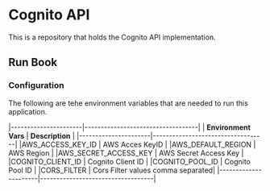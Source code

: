 # Cognito API
This is a repository that holds the Cognito API implementation.


## Run Book

### Configuration
The following are tehe environment variables that are needed to run this application. 

|----------------------|-----------------------------------|
| **Environment Vars** |          **Description**	   |
|----------------------|-----------------------------------|
|AWS_ACCESS_KEY_ID     | AWS Acces KeyID                   |
|AWS_DEFAULT_REGION    | AWS Region	                   |
|AWS_SECRET_ACCESS_KEY | AWS Secret Access Key             |
|COGNITO_CLIENT_ID     | Cognito Client ID                 | 
|COGNITO_POOL_ID       | Cognito Pool ID                   |
|CORS_FILTER           | Cors Filter values comma separated|
|----------------------|-----------------------------------|
